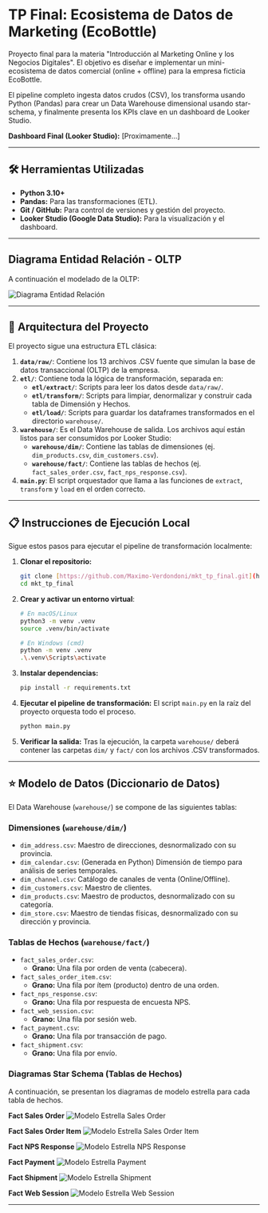 # TP Final: Ecosistema de Datos de Marketing (EcoBottle)

Proyecto final para la materia "Introducción al Marketing Online y los Negocios Digitales". El objetivo es diseñar e implementar un mini-ecosistema de datos comercial (online + offline) para la empresa ficticia EcoBottle.

El pipeline completo ingesta datos crudos (CSV), los transforma usando Python (Pandas) para crear un Data Warehouse dimensional usando star-schema, y finalmente presenta los KPIs clave en un dashboard de Looker Studio.

**Dashboard Final (Looker Studio):** [Proximamente...]

---

## 🛠️ Herramientas Utilizadas

* **Python 3.10+**
* **Pandas:** Para las transformaciones (ETL).
* **Git / GitHub:** Para control de versiones y gestión del proyecto.
* **Looker Studio (Google Data Studio):** Para la visualización y el dashboard.

---

## Diagrama Entidad Relación - OLTP

A continuación el modelado de la OLTP:

![Diagrama Entidad Relación](./assets/DER.png)

---

## 🚀 Arquitectura del Proyecto

El proyecto sigue una estructura ETL clásica:

1.  **`data/raw/`**: Contiene los 13 archivos .CSV fuente que simulan la base de datos transaccional (OLTP) de la empresa.
2.  **`etl/`**: Contiene toda la lógica de transformación, separada en:
    * **`etl/extract/`**: Scripts para leer los datos desde `data/raw/`.
    * **`etl/transform/`**: Scripts para limpiar, denormalizar y construir cada tabla de Dimensión y Hechos.
    * **`etl/load/`**: Scripts para guardar los dataframes transformados en el directorio `warehouse/`.
3.  **`warehouse/`**: Es el Data Warehouse de salida. Los archivos aquí están listos para ser consumidos por Looker Studio:
    * **`warehouse/dim/`**: Contiene las tablas de dimensiones (ej. `dim_products.csv`, `dim_customers.csv`).
    * **`warehouse/fact/`**: Contiene las tablas de hechos (ej. `fact_sales_order.csv`, `fact_nps_response.csv`).
4.  **`main.py`**: El script orquestador que llama a las funciones de `extract`, `transform` y `load` en el orden correcto.

---

## 📋 Instrucciones de Ejecución Local

Sigue estos pasos para ejecutar el pipeline de transformación localmente:

1.  **Clonar el repositorio:**
    ```bash
    git clone [https://github.com/Maximo-Verdondoni/mkt_tp_final.git](https://github.com/Maximo-Verdondoni/mkt_tp_final.git)
    cd mkt_tp_final
    ```

2.  **Crear y activar un entorno virtual**:
    ```bash
    # En macOS/Linux
    python3 -m venv .venv
    source .venv/bin/activate

    # En Windows (cmd)
    python -m venv .venv
    .\.venv\Scripts\activate
    ```

3.  **Instalar dependencias:**
    ```bash
    pip install -r requirements.txt
    ```

4.  **Ejecutar el pipeline de transformación:**
    El script `main.py` en la raíz del proyecto orquesta todo el proceso.
    ```bash
    python main.py
    ```

5.  **Verificar la salida:**
    Tras la ejecución, la carpeta `warehouse/` deberá contener las carpetas `dim/` y `fact/` con los archivos .CSV transformados.

---

## ⭐ Modelo de Datos (Diccionario de Datos)

El Data Warehouse (`warehouse/`) se compone de las siguientes tablas:

### Dimensiones (`warehouse/dim/`)

* `dim_address.csv`: Maestro de direcciones, desnormalizado con su provincia.
* `dim_calendar.csv`: (Generada en Python) Dimensión de tiempo para análisis de series temporales.
* `dim_channel.csv`: Catálogo de canales de venta (Online/Offline).
* `dim_customers.csv`: Maestro de clientes.
* `dim_products.csv`: Maestro de productos, desnormalizado con su categoría.
* `dim_store.csv`: Maestro de tiendas físicas, desnormalizado con su dirección y provincia.

### Tablas de Hechos (`warehouse/fact/`)

* `fact_sales_order.csv`:
    * **Grano:** Una fila por orden de venta (cabecera).
* `fact_sales_order_item.csv`:
    * **Grano:** Una fila por ítem (producto) dentro de una orden.
* `fact_nps_response.csv`:
    * **Grano:** Una fila por respuesta de encuesta NPS.
* `fact_web_session.csv`:
    * **Grano:** Una fila por sesión web.
* `fact_payment.csv`:
    * **Grano:** Una fila por transacción de pago.
* `fact_shipment.csv`:
    * **Grano:** Una fila por envío.

### Diagramas Star Schema (Tablas de Hechos)

A continuación, se presentan los diagramas de modelo estrella para cada tabla de hechos.

**Fact Sales Order**
![Modelo Estrella Sales Order](./assets/Star_Schema_SalesOrder.png)

**Fact Sales Order Item**
![Modelo Estrella Sales Order Item](./assets/Star_Schema_SalesOrderItem.png)

**Fact NPS Response**
![Modelo Estrella NPS Response](./assets/Star_Schema_NpsResponse.png)

**Fact Payment**
![Modelo Estrella Payment](./assets/Star_Schema_Payment.png)

**Fact Shipment**
![Modelo Estrella Shipment](./assets/Star_Schema_Shipment.png)

**Fact Web Session**
![Modelo Estrella Web Session](./assets/Star_Schema_WebSession.png)

---
